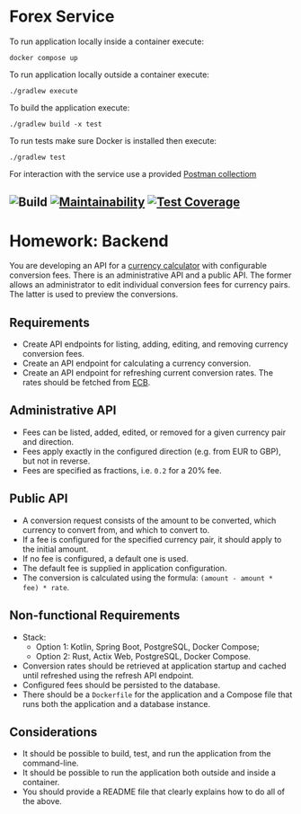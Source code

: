 # Forex Service

To run application locally inside a container execute:
```
docker compose up
```
To run application locally outside a container execute:
```
./gradlew execute
```
To build the application execute:
```
./gradlew build -x test
```
To run tests make sure Docker is installed then execute:
```
./gradlew test
```
For interaction with the service use a provided [Postman collectiom](forex.postman_collection.json)

![Build](https://github.com/alex-vo/forexservice/workflows/build/badge.svg)
[![Maintainability](https://api.codeclimate.com/v1/badges/6e9b5443f17b662b0253/maintainability)](https://codeclimate.com/github/alex-vo/forexservice/maintainability)
[![Test Coverage](https://api.codeclimate.com/v1/badges/6e9b5443f17b662b0253/test_coverage)](https://codeclimate.com/github/alex-vo/forexservice/test_coverage)
---
# Homework: Backend
You are developing an API for a [currency calculator](https://www.xe.com/currencyconverter/) with configurable conversion fees. There is an administrative API and a public API. The former allows an administrator to edit individual conversion fees for currency pairs. The latter is used to preview the conversions.

## Requirements
* Create API endpoints for listing, adding, editing, and removing currency conversion fees.
* Create an API endpoint for calculating a currency conversion.
* Create an API endpoint for refreshing current conversion rates. The rates should be fetched from [ECB](https://www.ecb.europa.eu/stats/policy_and_exchange_rates/euro_reference_exchange_rates/html/index.en.html).
## Administrative API
* Fees can be listed, added, edited, or removed for a given currency pair and direction.
* Fees apply exactly in the configured direction (e.g. from EUR to GBP), but not in reverse.
* Fees are specified as fractions, i.e. `0.2` for a 20% fee.
## Public API
* A conversion request consists of the amount to be converted, which currency to convert from, and which to convert to.
* If a fee is configured for the specified currency pair, it should apply to the initial amount.
* If no fee is configured, a default one is used.
* The default fee is supplied in application configuration.
* The conversion is calculated using the formula: `(amount - amount * fee) * rate`.
## Non-functional Requirements
* Stack:
  * Option 1: Kotlin, Spring Boot, PostgreSQL, Docker Compose;
  * Option 2: Rust, Actix Web, PostgreSQL, Docker Compose.
* Conversion rates should be retrieved at application startup and cached until refreshed using the refresh API endpoint.
* Configured fees should be persisted to the database.
* There should be a `Dockerfile` for the application and a Compose file that runs both the application and a database instance.
## Considerations
* It should be possible to build, test, and run the application from the command-line.
* It should be possible to run the application both outside and inside a container.
* You should provide a README file that clearly explains how to do all of the above.